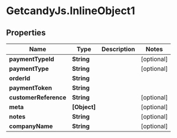 # GetcandyJs.InlineObject1

## Properties

Name | Type | Description | Notes
------------ | ------------- | ------------- | -------------
**paymentTypeId** | **String** |  | [optional] 
**paymentType** | **String** |  | [optional] 
**orderId** | **String** |  | 
**paymentToken** | **String** |  | 
**customerReference** | **String** |  | [optional] 
**meta** | **[Object]** |  | [optional] 
**notes** | **String** |  | [optional] 
**companyName** | **String** |  | [optional] 


